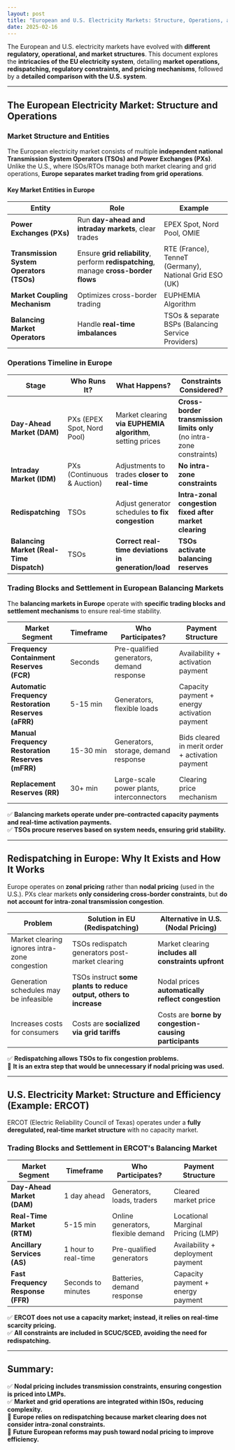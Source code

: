 ```yaml
---
layout: post
title: "European and U.S. Electricity Markets: Structure, Operations, and Efficiency"
date: 2025-02-16
---
```


The European and U.S. electricity markets have evolved with **different regulatory, operational, and market structures**. This document explores the **intricacies of the EU electricity system**, detailing **market operations, redispatching, regulatory constraints, and pricing mechanisms**, followed by a **detailed comparison with the U.S. system**.

---

## **The European Electricity Market: Structure and Operations**

### **Market Structure and Entities**
The European electricity market consists of multiple **independent national Transmission System Operators (TSOs) and Power Exchanges (PXs)**. Unlike the U.S., where ISOs/RTOs manage both market clearing and grid operations, **Europe separates market trading from grid operations**.

#### **Key Market Entities in Europe**

| Entity                           | Role                                                               | Example                      |
|----------------------------------|------------------------------------------------------------------|------------------------------|
| **Power Exchanges (PXs)**        | Run **day-ahead and intraday markets**, clear trades             | EPEX Spot, Nord Pool, OMIE   |
| **Transmission System Operators (TSOs)** | Ensure **grid reliability**, perform **redispatching**, manage **cross-border flows** | RTE (France), TenneT (Germany), National Grid ESO (UK) |
| **Market Coupling Mechanism**    | Optimizes cross-border trading                                   | EUPHEMIA Algorithm           |
| **Balancing Market Operators**   | Handle **real-time imbalances**                                  | TSOs & separate BSPs (Balancing Service Providers) |

### **Operations Timeline in Europe**

| **Stage**                      | **Who Runs It?**                 | **What Happens?**                                    | **Constraints Considered?**                           |
|--------------------------------|--------------------------------|-----------------------------------------------------|------------------------------------------------------|
| **Day-Ahead Market (DAM)**     | PXs (EPEX Spot, Nord Pool)     | Market clearing **via EUPHEMIA algorithm**, setting prices | **Cross-border transmission limits only** (no intra-zone constraints) |
| **Intraday Market (IDM)**      | PXs (Continuous & Auction)     | Adjustments to trades **closer to real-time**      | **No intra-zone constraints**                        |
| **Redispatching**              | TSOs                           | Adjust generator schedules **to fix congestion**   | **Intra-zonal congestion fixed after market clearing** |
| **Balancing Market (Real-Time Dispatch)** | TSOs | **Correct real-time deviations in generation/load** | **TSOs activate balancing reserves**                |

### **Trading Blocks and Settlement in European Balancing Markets**
The **balancing markets in Europe** operate with **specific trading blocks and settlement mechanisms** to ensure real-time stability.

| **Market Segment**                        | **Timeframe** | **Who Participates?**            | **Payment Structure**                                |
|-------------------------------------------|--------------|--------------------------------|----------------------------------------------------|
| **Frequency Containment Reserves (FCR)**  | Seconds      | Pre-qualified generators, demand response | Availability + activation payment |
| **Automatic Frequency Restoration Reserves (aFRR)** | 5-15 min  | Generators, flexible loads      | Capacity payment + energy activation payment |
| **Manual Frequency Restoration Reserves (mFRR)** | 15-30 min | Generators, storage, demand response | Bids cleared in merit order + activation payment |
| **Replacement Reserves (RR)**             | 30+ min      | Large-scale power plants, interconnectors | Clearing price mechanism |

✅ **Balancing markets operate under pre-contracted capacity payments and real-time activation payments.**  
✅ **TSOs procure reserves based on system needs, ensuring grid stability.**

---

## **Redispatching in Europe: Why It Exists and How It Works**
Europe operates on **zonal pricing** rather than **nodal pricing** (used in the U.S.). PXs clear markets **only considering cross-border constraints**, but **do not account for intra-zonal transmission congestion**.

| **Problem**                                      | **Solution in EU (Redispatching)**                 | **Alternative in U.S. (Nodal Pricing)**               |
|-------------------------------------------------|--------------------------------------------------|--------------------------------------------------|
| Market clearing ignores intra-zone congestion  | TSOs redispatch generators post-market clearing | Market clearing **includes all constraints upfront** |
| Generation schedules may be infeasible          | TSOs instruct **some plants to reduce output, others to increase** | Nodal prices **automatically reflect congestion** |
| Increases costs for consumers                   | Costs are **socialized via grid tariffs**       | Costs are **borne by congestion-causing participants** |

✅ **Redispatching allows TSOs to fix congestion problems.**  
🚨 **It is an extra step that would be unnecessary if nodal pricing was used.**

---

## **U.S. Electricity Market: Structure and Efficiency (Example: ERCOT)**
ERCOT (Electric Reliability Council of Texas) operates under a **fully deregulated, real-time market structure** with no capacity market.

### **Trading Blocks and Settlement in ERCOT's Balancing Market**

| **Market Segment**                  | **Timeframe**  | **Who Participates?**      | **Payment Structure**                           |
|-------------------------------------|--------------|--------------------------|-----------------------------------------------|
| **Day-Ahead Market (DAM)**         | 1 day ahead  | Generators, loads, traders | Cleared market price                         |
| **Real-Time Market (RTM)**         | 5-15 min     | Online generators, flexible demand | Locational Marginal Pricing (LMP)  |
| **Ancillary Services (AS)**        | 1 hour to real-time | Pre-qualified generators | Availability + deployment payment           |
| **Fast Frequency Response (FFR)**  | Seconds to minutes | Batteries, demand response | Capacity payment + energy payment            |

✅ **ERCOT does not use a capacity market; instead, it relies on real-time scarcity pricing.**  
✅ **All constraints are included in SCUC/SCED, avoiding the need for redispatching.**

---

## **Summary:**
✅ **Nodal pricing includes transmission constraints, ensuring congestion is priced into LMPs.**  
✅ **Market and grid operations are integrated within ISOs, reducing complexity.**  
🚨 **Europe relies on redispatching because market clearing does not consider intra-zonal constraints.**  
🚨 **Future European reforms may push toward nodal pricing to improve efficiency.**
